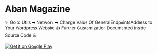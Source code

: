 # Aban Magazine 

✨ Go to Utils ➡ Network ➡ Change Value Of GeneralEndpointsAddress to Your Wordpress Website 👍
Further Customization Documented Inside Source Code 👍

<a href='https://play.google.com/store/apps/details?id=com.abanabsalan.aban.magazine&pcampaignid=MKT-Other-global-all-co-prtnr-py-PartBadge-Mar2515-1'><img alt='Get it on Google Play' src='https://play.google.com/intl/en_gb/badges/images/generic/en_badge_web_generic.png'/></a>
